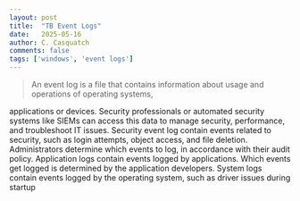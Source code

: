 ```yaml
---
layout: post
title:  "TB Event Logs"
date:   2025-05-16
author: C. Casquatch
comments: false
tags: ['windows', 'event logs']
---
```



> An event log is a file that contains information about usage and operations of operating systems,

applications or devices. Security professionals or automated security systems like SIEMs can access this
data to manage security, performance, and troubleshoot IT issues.
Security event log contain events related to security, such as login attempts, object access, and file
deletion. Administrators determine which events to log, in accordance with their audit policy.
Application logs contain events logged by applications. Which events get logged is determined by the
application developers.
System logs contain events logged by the operating system, such as driver issues during startup

